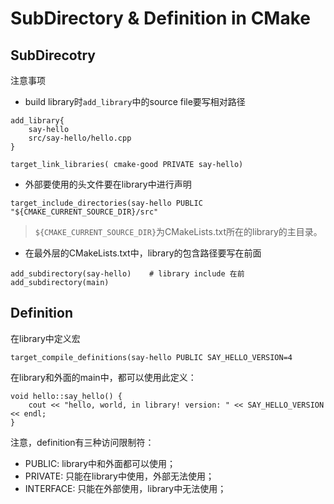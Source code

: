 # SubDirectory & Definition in CMake

## SubDirecotry

注意事项

- build library时`add_library`中的source file要写相对路径

```shell
add_library{
	say-hello
	src/say-hello/hello.cpp
}

target_link_libraries( cmake-good PRIVATE say-hello)
```

- 外部要使用的头文件要在library中进行声明

```
target_include_directories(say-hello PUBLIC "${CMAKE_CURRENT_SOURCE_DIR}/src"
```

> `${CMAKE_CURRENT_SOURCE_DIR}`为CMakeLists.txt所在的library的主目录。

- 在最外层的CMakeLists.txt中，library的包含路径要写在前面

```
add_subdirectory(say-hello)    # library include 在前
add_subdirectory(main)
```



## Definition

在library中定义宏

```
target_compile_definitions(say-hello PUBLIC SAY_HELLO_VERSION=4
```

在library和外面的main中，都可以使用此定义：

```
void hello::say_hello() {
    cout << "hello, world, in library! version: " << SAY_HELLO_VERSION << endl;
}
```

注意，definition有三种访问限制符：

- PUBLIC: library中和外面都可以使用；
- PRIVATE: 只能在library中使用，外部无法使用；
- INTERFACE: 只能在外部使用，library中无法使用；